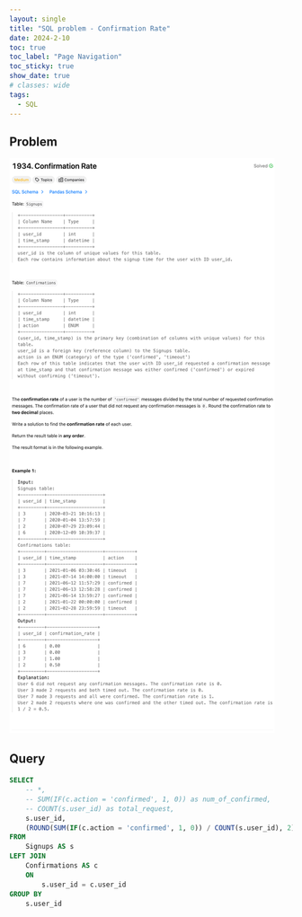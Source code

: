 ```yaml
---
layout: single
title: "SQL problem - Confirmation Rate"
date: 2024-2-10
toc: true
toc_label: "Page Navigation"
toc_sticky: true
show_date: true
# classes: wide
tags:
  - SQL
---
```


## Problem

[![problem-1934](/assets/images/2024-02-10_13-01-31-problem-1934.png)](/assets/images/2024-02-10_13-01-31-problem-1934.png)

## Query

```sql
SELECT 
    -- *,
    -- SUM(IF(c.action = 'confirmed', 1, 0)) as num_of_confirmed,
    -- COUNT(s.user_id) as total_request,
    s.user_id,
    (ROUND(SUM(IF(c.action = 'confirmed', 1, 0)) / COUNT(s.user_id), 2)) AS confirmation_rate
FROM
    Signups AS s
LEFT JOIN
    Confirmations AS c
    ON 
        s.user_id = c.user_id
GROUP BY
    s.user_id
```
